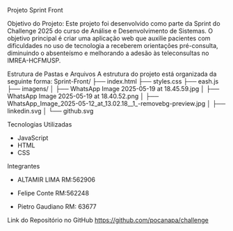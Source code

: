 Projeto Sprint Front

Objetivo do Projeto:
Este projeto foi desenvolvido como parte da Sprint do Challenge 2025 do curso de Análise e Desenvolvimento de Sistemas. O objetivo principal é criar uma aplicação web que auxilie pacientes com dificuldades no uso de tecnologia a receberem orientações pré-consulta, diminuindo o absenteísmo e melhorando a adesão às teleconsultas no IMREA-HCFMUSP.

Estrutura de Pastas e Arquivos
A estrutura do projeto está organizada da seguinte forma:
Sprint-Front/
├── index.html
├── styles.css
├── eash.js
├── imagens/
│   ├── WhatsApp Image 2025-05-19 at 18.45.59.jpg
│   ├── WhatsApp Image 2025-05-19 at 18.40.52.png
│   ├── WhatsApp_Image_2025-05-12_at_13.02.18__1_-removebg-preview.jpg
│   ├── linkedin.svg
│   └── github.svg

Tecnologias Utilizadas
- JavaScript
- HTML 
- CSS

Integrantes

 - ALTAMIR LIMA
  RM:562906

- Felipe Conte
   RM:562248

- Pietro Gaudiano
   RM: 63677

Link do Repositório no GitHub
https://github.com/pocanapa/challenge
